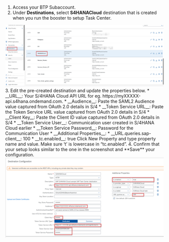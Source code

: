 1. Access your BTP Subaccount. 
2. Under **Destinations**, select **S4HANACloud** destination that is created when you run the booster to setup Task Center.
<img alt="destinationsetup31" src="31.png"/>
3. Edit the pre-created destination and update the properties below.
   * __URL__: Your S/4HANA Cloud API URL for eg. https://myXXXXX-api.s4hana.ondemand.com.
   * __Audience__: Paste the SAML2 Audience value captured from OAuth 2.0 details in S/4
   * __Token Service URL__: Paste the Token Service URL value captured from OAuth 2.0 details in S/4
   * __Client Key__: Paste the Client ID value captured from OAuth 2.0 details in S/4
   * __Token Service User__: Communication user created in S/4HANA Cloud earlier
   * __Token Service Password__: Password for the Communication User
   * __Additional Properties__:
     * __URL.queries.sap-client__: 100
     * __tc.enabled__: true  Click New Property and type property name and value.  Make sure ‘t’ is lowercase in “tc.enabled”.
4. Confirm that your setup looks similar to the one in the screenshot and **Save** your configuration.
<img alt="destinationsetup32" src="32.png"/>
